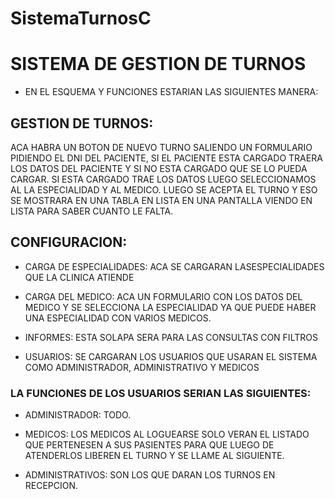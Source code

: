 # SistemaTurnosC

# SISTEMA DE GESTION DE TURNOS 

- EN EL ESQUEMA Y FUNCIONES ESTARIAN LAS SIGUIENTES MANERA:

## GESTION DE TURNOS: 
ACA HABRA UN BOTON DE NUEVO TURNO SALIENDO UN FORMULARIO PIDIENDO EL DNI DEL PACIENTE, SI EL PACIENTE ESTA CARGADO TRAERA LOS DATOS DEL PACIENTE Y SI NO ESTA CARGADO QUE SE LO PUEDA CARGAR.
SI ESTA CARGADO TRAE LOS DATOS LUEGO SELECCIONAMOS AL LA ESPECIALIDAD Y AL MEDICO.
LUEGO SE ACEPTA EL TURNO Y ESO SE MOSTRARA EN UNA TABLA EN LISTA EN UNA PANTALLA VIENDO EN LISTA PARA SABER CUANTO LE FALTA.
	

## CONFIGURACION:

-	CARGA DE ESPECIALIDADES: ACA SE CARGARAN LASESPECIALIDADES QUE LA CLINICA ATIENDE

-	CARGA DEL MEDICO: ACA UN FORMULARIO CON LOS DATOS DEL MEDICO Y SE SELECCIONA LA 	ESPECIALIDAD YA QUE PUEDE HABER UNA ESPECIALIDAD CON VARIOS MEDICOS.

-	INFORMES: ESTA SOLAPA SERA PARA LAS CONSULTAS CON FILTROS

-	USUARIOS: SE CARGARAN LOS USUARIOS QUE USARAN EL SISTEMA COMO ADMINISTRADOR, 
	ADMINISTRATIVO Y MEDICOS

### LA FUNCIONES DE LOS USUARIOS SERIAN LAS SIGUIENTES:

-	ADMINISTRADOR: TODO.

-	MEDICOS: LOS MEDICOS AL LOGUEARSE SOLO VERAN EL LISTADO QUE PERTENESEN
	 A SUS PASIENTES PARA QUE LUEGO DE ATENDERLOS LIBEREN EL TURNO
	 Y SE LLAME AL SIGUIENTE.

-	ADMINISTRATIVOS: SON LOS QUE DARAN LOS TURNOS EN RECEPCION.
